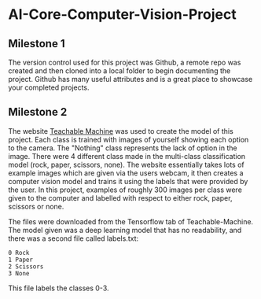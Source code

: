 # AI-Core-Computer-Vision-Project

## Milestone 1

The version control used for this project was Github, a remote repo was created and then cloned into a local folder to begin documenting the project.
Github has many useful attributes and is a great place to showcase your completed projects.

## Milestone 2 

The website [Teachable Machine](https://teachablemachine.withgoogle.com) was used to create the model of this project. Each class is trained with images of yourself showing each option to the camera. The "Nothing" class represents the lack of option in the image. There were 4 different class made in the multi-class classification model (rock, paper, scissors, none). The website essentially takes lots of example images which are given via the users webcam, it then creates a computer vision model and trains it using the labels that were provided by the user. In this project, examples of roughly 300 images per class were given to the computer and labelled with respect to either rock, paper, scissors or none.

The files were downloaded from the Tensorflow tab of Teachable-Machine. The model given was a deep learning model that has no readability, and there was a second file called labels.txt:

```
0 Rock
1 Paper
2 Scissors
3 None
```

This file labels the classes 0-3.

